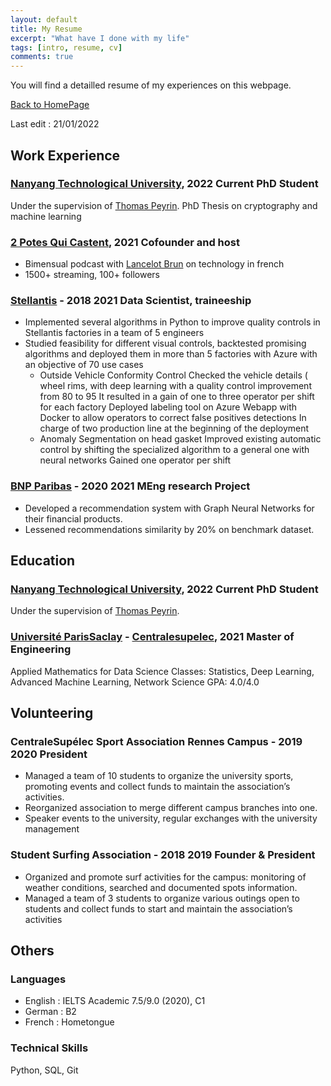 ```yaml
---
layout: default
title: My Resume
excerpt: "What have I done with my life"
tags: [intro, resume, cv]
comments: true
---
```


You will find a detailled resume of my experiences on this webpage.

[Back to HomePage](./)

Last edit : 21/01/2022

## Work Experience

### [Nanyang Technological University](https://en.wikipedia.org/wiki/Nanyang_Technological_University), 2022 Current PhD Student
Under the supervision of [Thomas Peyrin](https://thomaspeyrin.github.io/web/).
PhD Thesis on cryptography and machine learning

### [2 Potes Qui Castent](https://2potesquicastent.com/), 2021 Cofounder and host
* Bimensual podcast with [Lancelot Brun](https://www.linkedin.com/in/lancelotbrun/) on technology in french 
* 1500+ streaming, 100+ followers

### [Stellantis](https://en.wikipedia.org/wiki/Stellantis) - 2018 2021 Data Scientist, traineeship
* Implemented several algorithms in Python to improve quality controls in
Stellantis factories in a team of 5 engineers
* Studied feasibility for different visual controls, backtested promising
algorithms and deployed them in more than 5 factories with Azure with an
objective of 70 use cases
    * Outside Vehicle Conformity Control Checked the vehicle details (
wheel rims, with deep learning with a quality control improvement
from 80 to 95 It resulted in a gain of one to three operator per
shift for each factory Deployed labeling tool on Azure Webapp with
Docker to allow operators to correct false positives detections In
charge of two production line at the beginning of the deployment
    * Anomaly Segmentation on head gasket Improved existing automatic
control by shifting the specialized algorithm to a general one with
neural networks Gained one operator per shift

### [BNP Paribas](https://en.wikipedia.org/wiki/BNP_Paribas) - 2020 2021 MEng research Project
* Developed a recommendation system with Graph Neural Networks for their
financial products.
* Lessened recommendations similarity by 20% on benchmark dataset.

## Education

### [Nanyang Technological University](https://en.wikipedia.org/wiki/Nanyang_Technological_University), 2022 Current PhD Student
Under the supervision of [Thomas Peyrin](https://thomaspeyrin.github.io/web/).

### [Université ParisSaclay](https://en.wikipedia.org/wiki/Paris-Saclay_University) - [Centralesupelec](https://en.wikipedia.org/wiki/CentraleSup%C3%A9lec), 2021 Master of Engineering
Applied Mathematics for Data Science
Classes: Statistics, Deep Learning, Advanced Machine Learning, Network Science
GPA: 4.0/4.0

## Volunteering

### CentraleSupélec Sport Association Rennes Campus - 2019 2020 President
* Managed a team of 10 students to organize the university sports, promoting
events and collect funds to maintain the association’s activities.
* Reorganized association to merge different campus branches into one.
* Speaker events to the university, regular exchanges with the university
management

### Student Surfing Association - 2018 2019 Founder & President
* Organized and promote surf activities for the campus: monitoring
of weather conditions, searched and documented spots
information.
* Managed a team of 3 students to organize various outings open
to students and collect funds to start and maintain the
association’s activities

## Others

### Languages
* English : IELTS Academic 7.5/9.0 (2020), C1
* German : B2
* French : Hometongue

### Technical Skills
Python, SQL, Git



